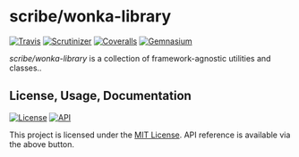# scribe/wonka-library

[![Travis](https://img.shields.io/travis/scr-be/wonka-library/master.svg?style=flat-square)](https://travis-ci.org/scr-be/wonka-library) 
[![Scrutinizer](https://img.shields.io/scrutinizer/g/scr-be/wonka-library/master.svg?style=flat-square)](https://scrutinizer-ci.com/g/scr-be/wonka-library)
[![Coveralls](https://img.shields.io/coveralls/scr-be/wonka-library/master.svg?style=flat-square)](https://gemnasium.com/scr-be/wonka-library)
[![Gemnasium](https://img.shields.io/gemnasium/scr-be/wonka-library.svg?style=flat-square)](https://coveralls.io/github/scr-be/wonka-library)

*scribe/wonka-library* is a collection of framework-agnostic utilities and classes..

## License, Usage, Documentation

[![License](https://img.shields.io/badge/license-MIT-008AC6.svg?style=flat-square)](https://github.com/scr-be/wonka-library/blob/master/README.md)
[![API](https://img.shields.io/badge/docs-reference%20api-c75ec1.svg?style=flat-square)](https://mantle-bundle.scribe.tools/api)

This project is licensed under the [MIT License](https://github.com/scr-be/wonka-library/blob/master/README.md).
API reference is available via the above button.